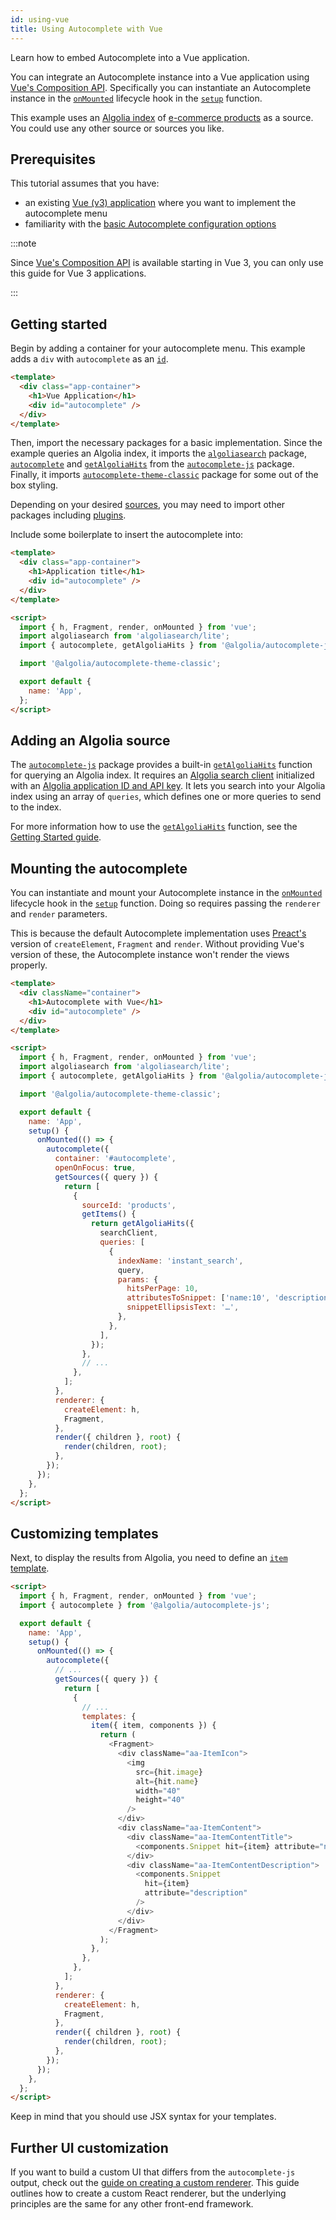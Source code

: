 ```yaml
---
id: using-vue
title: Using Autocomplete with Vue
---
```


Learn how to embed Autocomplete into a Vue application.

You can integrate an Autocomplete instance into a Vue application using [Vue's Composition API](https://v3.vuejs.org/guide/composition-api-introduction.html#why-composition-api). Specifically you can instantiate an Autocomplete instance in the [`onMounted`](https://v3.vuejs.org/api/composition-api.html#lifecycle-hooks) lifecycle hook in the [`setup`](https://v3.vuejs.org/guide/composition-api-setup.html) function.

This example uses an [Algolia index](https://www.algolia.com/doc/faq/basics/what-is-an-index/) of [e-commerce products](https://github.com/algolia/datasets/tree/master/ecommerce) as a source. You could use any other source or sources you like.

## Prerequisites

This tutorial assumes that you have:

- an existing [Vue (v3) application](https://v3.vuejs.org/) where you want to implement the autocomplete menu
- familiarity with the [basic Autocomplete configuration options](basic-options)

:::note

Since [Vue's Composition API](https://v3.vuejs.org/guide/composition-api-introduction.html#why-composition-api) is available starting in Vue 3, you can only use this guide for Vue 3 applications.

:::

## Getting started

Begin by adding a container for your autocomplete menu. This example adds a `div` with `autocomplete` as an [`id`](https://developer.mozilla.org/en-US/docs/Web/HTML/Global_attributes/id).

```html title="App.vue"
<template>
  <div class="app-container">
    <h1>Vue Application</h1>
    <div id="autocomplete" />
  </div>
</template>
```

Then, import the necessary packages for a basic implementation. Since the example queries an Algolia index, it imports the [`algoliasearch`](https://www.npmjs.com/package/algoliasearch) package, [`autocomplete`](autocomplete-js) and [`getAlgoliaHits`](getAlgoliaHits-js) from the [`autocomplete-js`](autocomplete-js) package. Finally, it imports [`autocomplete-theme-classic`](autocomplete-theme-classic) package for some out of the box styling.

Depending on your desired [sources](sources), you may need to import other packages including [plugins](plugins).

Include some boilerplate to insert the autocomplete into:

```html title="App.vue"
<template>
  <div class="app-container">
    <h1>Application title</h1>
    <div id="autocomplete" />
  </div>
</template>

<script>
  import { h, Fragment, render, onMounted } from 'vue';
  import algoliasearch from 'algoliasearch/lite';
  import { autocomplete, getAlgoliaHits } from '@algolia/autocomplete-js';

  import '@algolia/autocomplete-theme-classic';

  export default {
    name: 'App',
  };
</script>
```

## Adding an Algolia source

The [`autocomplete-js`](autocomplete-js) package provides a built-in [`getAlgoliaHits`](getAlgoliaHits-js) function for querying an Algolia index. It requires an [Algolia search client](https://www.algolia.com/doc/api-client/getting-started/install/javascript/) initialized with an [Algolia application ID and API key](https://www.algolia.com/doc/guides/sending-and-managing-data/send-and-update-your-data/how-to/importing-with-the-api/#application-id). It lets you search into your Algolia index using an array of `queries`, which defines one or more queries to send to the index.

For more information how to use the [`getAlgoliaHits`](getAlgoliaHits-js) function, see the [Getting Started guide](getting-started).

## Mounting the autocomplete

You can instantiate and mount your Autocomplete instance in the [`onMounted`](https://v3.vuejs.org/api/composition-api.html#lifecycle-hooks) lifecycle hook in the [`setup`](https://v3.vuejs.org/guide/composition-api-setup.html) function. Doing so requires passing the `renderer` and `render` parameters.

This is because the default Autocomplete implementation uses [Preact's](https://preactjs.com/) version of `createElement`, `Fragment` and `render`. Without providing Vue's version of these, the Autocomplete instance won't render the views properly.

```html title="App.vue"
<template>
  <div className="container">
    <h1>Autocomplete with Vue</h1>
    <div id="autocomplete" />
  </div>
</template>

<script>
  import { h, Fragment, render, onMounted } from 'vue';
  import algoliasearch from 'algoliasearch/lite';
  import { autocomplete, getAlgoliaHits } from '@algolia/autocomplete-js';

  import '@algolia/autocomplete-theme-classic';

  export default {
    name: 'App',
    setup() {
      onMounted(() => {
        autocomplete({
          container: '#autocomplete',
          openOnFocus: true,
          getSources({ query }) {
            return [
              {
                sourceId: 'products',
                getItems() {
                  return getAlgoliaHits({
                    searchClient,
                    queries: [
                      {
                        indexName: 'instant_search',
                        query,
                        params: {
                          hitsPerPage: 10,
                          attributesToSnippet: ['name:10', 'description:35'],
                          snippetEllipsisText: '…',
                        },
                      },
                    ],
                  });
                },
                // ...
              },
            ];
          },
          renderer: {
            createElement: h,
            Fragment,
          },
          render({ children }, root) {
            render(children, root);
          },
        });
      });
    },
  };
</script>
```

## Customizing templates

Next, to display the results from Algolia, you need to define an [`item` template](templates).

```html title="App.vue"
<script>
  import { h, Fragment, render, onMounted } from 'vue';
  import { autocomplete } from '@algolia/autocomplete-js';

  export default {
    name: 'App',
    setup() {
      onMounted(() => {
        autocomplete({
          // ...
          getSources({ query }) {
            return [
              {
                // ...
                templates: {
                  item({ item, components }) {
                    return (
                      <Fragment>
                        <div className="aa-ItemIcon">
                          <img
                            src={hit.image}
                            alt={hit.name}
                            width="40"
                            height="40"
                          />
                        </div>
                        <div className="aa-ItemContent">
                          <div className="aa-ItemContentTitle">
                            <components.Snippet hit={item} attribute="name" />
                          </div>
                          <div className="aa-ItemContentDescription">
                            <components.Snippet
                              hit={item}
                              attribute="description"
                            />
                          </div>
                        </div>
                      </Fragment>
                    );
                  },
                },
              },
            ];
          },
          renderer: {
            createElement: h,
            Fragment,
          },
          render({ children }, root) {
            render(children, root);
          },
        });
      });
    },
  };
</script>
```

Keep in mind that you should use JSX syntax for your templates.

## Further UI customization

If you want to build a custom UI that differs from the `autocomplete-js` output, check out the [guide on creating a custom renderer](creating-a-renderer). This guide outlines how to create a custom React renderer, but the underlying principles are the same for any other front-end framework.
